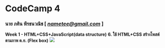 # CodeCamp 4

### นาย ภคิน พีรธนวณิช  [ *nametee@gmail.com* ]

**Week 1 - HTML+CSS+JavaScript(data structure)** 
**6.  ใช้ HTML+CSS สร้างโพสต์ตามภาพ ต.ย. (Flex box)**
![](https://lh6.googleusercontent.com/Vttzye-Mn_qWCl2P_POL1SqpRWl9Pgxmjxpr3TiRIdoJJyE21Vm16BSDZuypo2XyfqvULjdpe_RDMdgntgsZwhGsEtyaEsirs-pN_qPbEoi1BncEfyG4daS8azljMgO33b_SRH_Y)